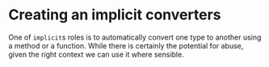 # Creating an implicit converters

One of `implicit`s roles is to automatically convert one type to another using a method or a function.  While there is certainly the potential for abuse, given the right context we can use it where sensible.


